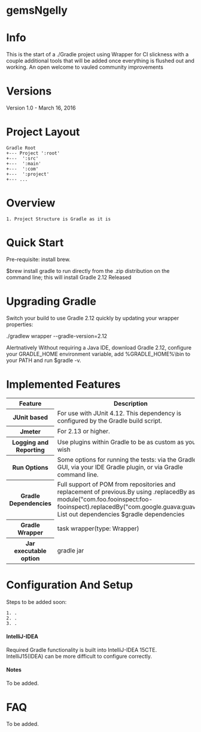 # gemsNgelly


# Info

This is the start of a ./Gradle project using Wrapper for CI slickness with a couple additional tools that will be added once everything is flushed out and working.
An open welcome to vauled community improvements

# Versions

Version 1.0 - March 16, 2016


# Project Layout

    Gradle Root
    +--- Project ':root'
    +---  ':src'
    +---  ':main'
    +---  ':com'
    +---  ':project'
    +--- ...

# Overview

    1. Project Structure is Gradle as it is


# Quick Start
Pre-requisite: install brew.

$brew install gradle to run directly from the .zip distribution on the command line; this will install 
Gradle 2.12 Released

# Upgrading Gradle
Switch your build to use Gradle 2.12 quickly by updating your wrapper properties:

./gradlew wrapper --gradle-version=2.12

Alertnatively
Without requiring a Java IDE, download Gradle 2.12, configure your 
GRADLE_HOME environment variable, add %GRADLE_HOME%\bin to your PATH and run $gradle -v.

# Implemented Features
<table>
  <tr>
    <th>Feature</th>
    <th>Description</th>
  </tr>
  <tr>
    <th>JUnit based</th>
    <td>For use with JUnit 4.12. 
    This dependency is configured by the Gradle build script.</td>
  </tr>
  <tr>
    <th>Jmeter</th>
    <td>For 2.13 or higher.</td>
  </tr>
  <tr>
    <th>Logging and Reporting</th>
    <td>Use plugins within Gradle to be as custom as you wish</td>
  </tr>
  <tr>
    <th>Run Options</th>
    <td>Some options for running the tests: via the Gradle GUI, via your IDE Gradle
    plugin, or via Gradle command line.</td>
  </tr>
  <tr>
    <th>Gradle Dependencies</th> <td> Full support of POM from repositories and replacement of previous.By using 
    .replacedBy as in module("com.foo.fooinspect:foo-fooinspect).replacedBy("com.google.guava:guava")
     List out dependencies $gradle dependencies 
  </tr>
  <tr>
    <th>Gradle Wrapper</th> <td>task wrapper(type: Wrapper)</td>
  </tr>
  <tr>
    <th>Jar executable option</th> <td> gradle jar</td> 
  </tr>
</table>

# Configuration And Setup

#### 
Steps to be added soon:
 
    1. .
    2. .
    3. .

#### IntelliJ-IDEA
Required Gradle functionality is built into IntelliJ-IDEA 15CTE.  
IntelliJ15(IDEA) can be more difficult to configure correctly.

#### Notes
To be added.

# FAQ
To be added.
